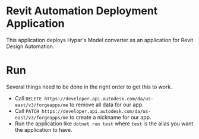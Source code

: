 # Revit Automation Deployment Application
This application deploys Hypar's Model converter as an application for Revit Design Automation.

# Run
Several things need to be done in the right order to get this to work.
- Call `DELETE https://developer.api.autodesk.com/da/us-east/v3/forgeapps/me` to remove all data for our app.
- Call `PATCH https://developer.api.autodesk.com/da/us-east/v3/forgeapps/me` to create a nickname for our app.
- Run the application like `dotnet run test` where `test` is the alias you want the application to have.